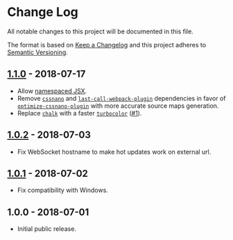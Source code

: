 # Change Log

All notable changes to this project will be documented in this file.

The format is based on [Keep a Changelog](http://keepachangelog.com/en/1.0.0/)
and this project adheres to [Semantic Versioning](http://semver.org/spec/v2.0.0.html).

## [1.1.0] - 2018-07-17

- Allow [namespaced JSX](https://babeljs.io/docs/en/next/babel-plugin-transform-react-jsx.html#throwifnamespace).
- Remove [`cssnano`](https://github.com/cssnano/cssnano) and [`last-call-webpack-plugin`](https://github.com/NMFR/last-call-webpack-plugin) dependencies in favor of [`optimize-cssnano-plugin`](https://github.com/intervolga/optimize-cssnano-plugin) with more accurate source maps generation.
- Replace [`chalk`](https://github.com/chalk/chalk)
  with a faster [`turbocolor`](https://github.com/jorgebucaran/turbocolor)
  ([#1](https://github.com/frenzzy/hyperapp-tools/pull/1)).

## [1.0.2] - 2018-07-03

- Fix WebSocket hostname to make hot updates work on external url.

## [1.0.1] - 2018-07-02

- Fix compatibility with Windows.

## 1.0.0 - 2018-07-01

- Initial public release.

[unreleased]: https://github.com/frenzzy/hyperapp-tools/compare/v1.1.0...HEAD
[1.1.0]: https://github.com/frenzzy/hyperapp-tools/compare/v1.0.2...v1.1.0
[1.0.2]: https://github.com/frenzzy/hyperapp-tools/compare/v1.0.1...v1.0.2
[1.0.1]: https://github.com/frenzzy/hyperapp-tools/compare/v1.0.0...v1.0.1
